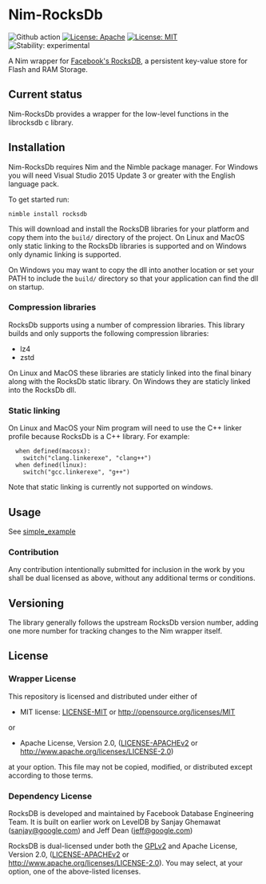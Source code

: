 # Nim-RocksDb

![Github action](https://github.com/status-im/nim-rocksdb/workflows/CI/badge.svg)
[![License: Apache](https://img.shields.io/badge/License-Apache%202.0-blue.svg)](https://opensource.org/licenses/Apache-2.0)
[![License: MIT](https://img.shields.io/badge/License-MIT-blue.svg)](https://opensource.org/licenses/MIT)
![Stability: experimental](https://img.shields.io/badge/stability-experimental-orange.svg)

A Nim wrapper for [Facebook's RocksDB](https://github.com/facebook/rocksdb), a persistent key-value store for Flash and RAM Storage.

## Current status

Nim-RocksDb provides a wrapper for the low-level functions in the librocksdb c
library.

## Installation

Nim-RocksDb requires Nim and the Nimble package manager. For Windows you will
need Visual Studio 2015 Update 3 or greater with the English language pack.

To get started run:
```
nimble install rocksdb
```

This will download and install the RocksDB libraries for your platform and copy
them into the `build/` directory of the project. On Linux and MacOS only static
linking to the RocksDb libraries is supported and on Windows only dynamic linking
is supported.

On Windows you may want to copy the dll into another location or set your PATH
to include the `build/` directory so that your application can find the dll on
startup.

### Compression libraries

RocksDb supports using a number of compression libraries. This library builds
and only supports the following compression libraries:
- lz4
- zstd

On Linux and MacOS these libraries are staticly linked into the final binary
along with the RocksDb static library. On Windows they are staticly linked into
the RocksDb dll.


### Static linking

On Linux and MacOS your Nim program will need to use the C++ linker profile
because RocksDb is a C++ library. For example:

```
  when defined(macosx):
    switch("clang.linkerexe", "clang++")
  when defined(linux):
    switch("gcc.linkerexe", "g++")
```

Note that static linking is currently not supported on windows.

## Usage

See [simple_example](examples/simple_example.nim)

### Contribution

Any contribution intentionally submitted for inclusion in the work by you shall
be dual licensed as above, without any additional terms or conditions.

## Versioning

The library generally follows the upstream RocksDb version number, adding one
more number for tracking changes to the Nim wrapper itself.

## License

### Wrapper License

This repository is licensed and distributed under either of

* MIT license: [LICENSE-MIT](LICENSE-MIT) or http://opensource.org/licenses/MIT

or

* Apache License, Version 2.0, ([LICENSE-APACHEv2](LICENSE-APACHEv2) or http://www.apache.org/licenses/LICENSE-2.0)

at your option. This file may not be copied, modified, or distributed except
according to those terms.

### Dependency License

RocksDB is developed and maintained by Facebook Database Engineering Team.
It is built on earlier work on LevelDB by Sanjay Ghemawat (sanjay@google.com)
and Jeff Dean (jeff@google.com)

RocksDB is dual-licensed under both the [GPLv2](https://github.com/facebook/rocksdb/blob/master/COPYING) and Apache License, Version 2.0, ([LICENSE-APACHEv2](LICENSE-APACHEv2) or http://www.apache.org/licenses/LICENSE-2.0).  You may select, at your option, one of the above-listed licenses.
